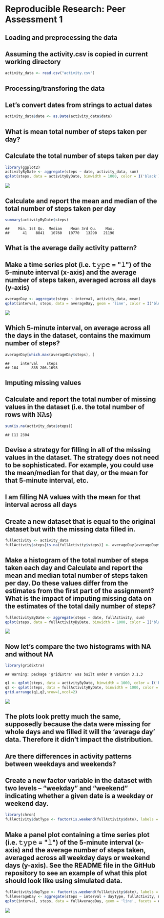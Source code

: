 # Reproducible Research: Peer Assessment 1


## Loading and preprocessing the data

## Assuming the activity.csv is copied in current working directory


```r
activity_data <- read.csv("activity.csv")
```

## Processing/transforing the data

## Let’s convert dates from strings to actual dates


```r
activity_data$date <- as.Date(activity_data$date)
```

## What is mean total number of steps taken per day?

## Calculate the total number of steps taken per day


```r
library(ggplot2)
activityByDate <- aggregate(steps ~ date, activity_data, sum)
qplot(steps, data = activityByDate, binwidth = 1000, color = I('black'), fill = I('blue'), main = 'Total number of steps per day', xlab = 'Number of steps')
```

![](PA1_template_files/figure-html/unnamed-chunk-3-1.png) 

## Calculate and report the mean and median of the total number of steps taken per day


```r
summary(activityByDate$steps)
```

```
##    Min. 1st Qu.  Median    Mean 3rd Qu.    Max. 
##      41    8841   10760   10770   13290   21190
```

## What is the average daily activity pattern?

## Make a time series plot (i.e. 𝚝𝚢𝚙𝚎 = "𝚕") of the 5-minute interval (x-axis) and the average number of steps taken, averaged across all days (y-axis)


```r
averageDay <- aggregate(steps ~ interval, activity_data, mean)
qplot(interval, steps, data = averageDay, geom = 'line', color = I('blue'), main = 'Average daily activity', xlab = '5-min interval', ylab='Average number of steps')
```

![](PA1_template_files/figure-html/unnamed-chunk-5-1.png) 

## Which 5-minute interval, on average across all the days in the dataset, contains the maximum number of steps?


```r
averageDay[which.max(averageDay$steps), ]
```

```
##     interval    steps
## 104      835 206.1698
```


## Imputing missing values

## Calculate and report the total number of missing values in the dataset (i.e. the total number of rows with 𝙽𝙰s)


```r
sum(is.na(activity_data$steps))
```

```
## [1] 2304
```


## Devise a strategy for filling in all of the missing values in the dataset. The strategy does not need to be sophisticated. For example, you could use the mean/median for that day, or the mean for that 5-minute interval, etc.

## I am filling NA values with the mean for that interval across all days

## Create a new dataset that is equal to the original dataset but with the missing data filled in.


```r
fullActivity <- activity_data
fullActivity$steps[is.na(fullActivity$steps)] <- averageDay[averageDay$interval == fullActivity$interval[is.na(fullActivity$steps)], 'steps']
```

## Make a histogram of the total number of steps taken each day and Calculate and report the mean and median total number of steps taken per day. Do these values differ from the estimates from the first part of the assignment? What is the impact of imputing missing data on the estimates of the total daily number of steps?


```r
fullActivityByDate <- aggregate(steps ~ date, fullActivity, sum)
qplot(steps, data = fullActivityByDate, binwidth = 1000, color = I('black'), fill = I('blue'), main='Total number of steps per day(without NA)', xlab='Number of steps')
```

![](PA1_template_files/figure-html/unnamed-chunk-9-1.png) 

## Now let’s compare the two histograms with NA and without NA


```r
library(gridExtra)
```

```
## Warning: package 'gridExtra' was built under R version 3.1.3
```

```r
q1 <- qplot(steps, data = activityByDate, binwidth = 1000, color = I('black'), fill=I('blue'), main='With NA', xlab='Number of steps')
q2 <- qplot(steps, data = fullActivityByDate, binwidth = 1000, color = I('black'), fill=I('blue'), main='Without NA', xlab='Number of steps')
grid.arrange(q1,q2,nrow=1,ncol=2)
```

![](PA1_template_files/figure-html/unnamed-chunk-10-1.png) 

## The plots look pretty much the same, supposedly because the data were missing for whole days and we filled it will the ‘average day’ data. Therefore it didn’t impact the distribution.


## Are there differences in activity patterns between weekdays and weekends?

## Create a new factor variable in the dataset with two levels – “weekday” and “weekend” indicating whether a given date is a weekday or weekend day.


```r
library(chron)
fullActivity$datType <- factor(is.weekend(fullActivity$date), labels = c('weekday','weekend'))
```

## Make a panel plot containing a time series plot (i.e. 𝚝𝚢𝚙𝚎 = "𝚕") of the 5-minute interval (x-axis) and the average number of steps taken, averaged across all weekday days or weekend days (y-axis). See the README file in the GitHub repository to see an example of what this plot should look like using simulated data.


```r
fullActivity$dayType <- factor(is.weekend(fullActivity$date), labels = c('weekday','weekend'))
fullAverageDay <- aggregate(steps ~ interval + dayType, fullActivity, mean)
qplot(interval, steps, data = fullAverageDay, geom = 'line', facets = dayType ~ ., color = I('blue'), xlab='Interval', ylab='Number od steps')
```

![](PA1_template_files/figure-html/unnamed-chunk-12-1.png) 


